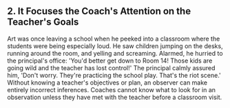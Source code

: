 ## 2. It Focuses the Coach's Attention on the Teacher's Goals

Art was once leaving a school when he peeked into a classroom where the students were being especially loud. He saw children jumping on the desks, running around the room, and yelling and screaming. Alarmed, he hurried to the principal's office: 'You'd better get down to Room 14! Those kids are going wild and the teacher has lost control!' The principal calmly assured him, 'Don't worry. They're practicing the school play. That's the riot scene.' Without knowing a teacher's objectives or plan, an observer can make entirely incorrect inferences. Coaches cannot know what to look for in an observation unless they have met with the teacher before a classroom visit.